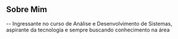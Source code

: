 








## Sobre Mim

-- Ingressante no curso de Análise e Desenvolvimento de Sistemas, aspirante da tecnologia e sempre buscando conhecimento na área

